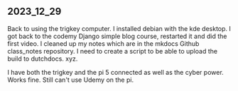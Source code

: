 ## 2023_12_29

Back to using the trigkey computer. I installed debian with the kde desktop. I got back to the codemy Django simple blog course, restarted it and did the first video. I cleaned up my notes which are in the mkdocs Github class_notes repository. I need to create a script to be able to upload the build to dutchdocs. xyz.

I have both the trigkey and the pi 5 connected as well as the cyber power. Works fine. Still can't use Udemy on the pi.